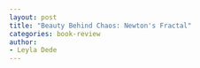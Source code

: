 ```yaml
---
layout: post
title: "Beauty Behind Chaos: Newton's Fractal"
categories: book-review
author:
- Leyla Dede
---
```



